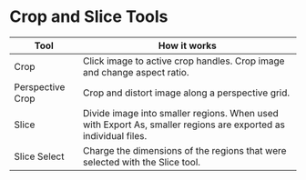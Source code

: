 # Crop and Slice Tools

| Tool | How it works |
| --- | --- |
| Crop | Click image to active crop handles. Crop image and change aspect ratio. |
| Perspective Crop | Crop and distort image along a perspective grid. |
| Slice | Divide image into smaller regions. When used with Export As, smaller regions are exported as individual files. |
| Slice Select | Charge the dimensions of the regions that were selected with the Slice tool. |



